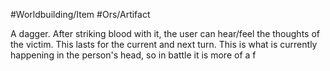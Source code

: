 #Worldbuilding/Item #Ors/Artifact 

A dagger. After striking blood with it, the user can hear/feel the thoughts of the victim. This lasts for the current and next turn. This is what is currently happening in the person's head, so in battle it is more of a f